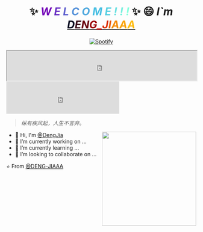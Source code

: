 
<h1 align="center">
    ✨ <i><b>
    <span style="color: #7400b8">W</span>
    <span style="color: #6930c3">E</span>
    <span style="color: #5e60ce">L</span>
    <span style="color: #5390d9">C</span>
    <span style="color: #4ea8de">O</span>
    <span style="color: #48bfe3">M</span>
    <span style="color: #56cfe1">E</span>
    <span style="color: #64dfdf">!</span>
    <span style="color: #72efdd">!</span>
    <span style="color: #80ffdb">!</span>
</b></i> ✨ 😄 <i>
    I`m
    <a href="https://github.com/DENG-JIAAA" target="_blank">
        <span style="color: #03071e">D</span><span style="color: #370617">E</span><span style="color: #6a040f">N</span><span style="color: #9d0208">G</span><span style="color: #d00000">_</span><span style="color: #dc2f02">J</span><span style="color: #e85d04">I</span><span style="color: #f48c06">A</span><span style="color: #faa307">A</span><span style="color: #ffba08">A</span>
    </a>
</i>
</h1>

<center>

[![Spotify](https://novatorem.bgstatic.vercel.app/api/spotify)](music/1.m4a)
</center>

<iframe name="music" src="http://music.163.com/song/media/outer/url?id=1382359170.mp3" marginwidth="1px" marginheight="20px" width=100% height="80px" frameborder=1 　scrolling="yes">
</iframe>

<div align=life> 
<iframe frameborder="0" marginwidth="0" marginheight="0" width=300 height=86 src="https://music.163.com/outchain/player?type=2&id=1347717822&auto=1&height=66"></iframe>
</div>


> _纵有疾风起，人生不言弃。_
<!--
**dengjia-lib/dengjia-lib** is a ✨ _special_ ✨ repository because its `README.md` (this file) appears on your GitHub profile.

Here are some ideas to get you started:

- 🔭 I’m currently working on ...
- 🌱 I’m currently learning ...
- 👯 I’m looking to collaborate on ...
- 🤔 I’m looking for help with ...
- 💬 Ask me about ...
- 📫 How to reach me: ...
- 😄 Pronouns: ...
- ⚡ Fun fact: ...
-->

<div align="center">
    <img align= "right" width= "250" src= "https://pa1.narvii.com/6580/8098c6e9207376889eeb0532d9f5a0723c4d73f5_hq.gif"/>
</div>

- 👋 Hi, I'm [@DengJia](https://github.com/DENG-JIAAA)
- 🔭 I’m currently working on ...
- 🌱 I’m currently learning ...
- 👯 I’m looking to collaborate on ...

<!-- 访客数目统计 -->
<!--<h2 align="center">Github stats :bar_chart:</h2>
<h4 align="center">Visitor's count :eyes:</h4>
<p align="center"><img src="https://profile-counter.glitch.me/{DENG-JIAAA}/count.svg" alt="AnhellO :: Visitor's Count" /></p>-->


⭐️ From [@DENG-JIAAA](https://github.com/DENG-JIAAA)

